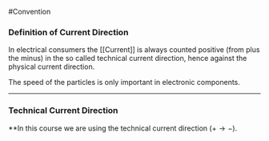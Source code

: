 #Convention
### Definition of Current Direction
In electrical consumers the [[Current]] is always counted positive (from plus the minus) in the so called technical current direction, hence against the physical current direction. 

The speed of the particles is only important in electronic components. 

---
### Technical Current Direction
**In this course we are using the technical current direction ($+ \rightarrow -$).

